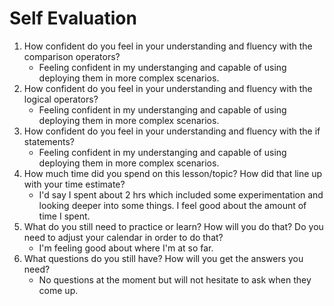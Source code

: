 # Self Evaluation

1. How confident do you feel in your understanding and fluency with the comparison operators?
    - Feeling confident in my understanging and capable of using deploying them in more complex scenarios.
1. How confident do you feel in your understanding and fluency with the logical operators?
    - Feeling confident in my understanging and capable of using deploying them in more complex scenarios.
1. How confident do you feel in your understanding and fluency with the if statements?
    - Feeling confident in my understanging and capable of using deploying them in more complex scenarios.
1. How much time did you spend on this lesson/topic? How did that line up with your time estimate?
    - I'd say I spent about 2 hrs which included some experimentation and looking deeper into some things. I feel good about the amount of time I spent.
1. What do you still need to practice or learn? How will you do that? Do you need to adjust your calendar in order to do that?
    - I'm feeling good about where I'm at so far.
1. What questions do you still have? How will you get the answers you need?
    - No questions at the moment but will not hesitate to ask when they come up.
